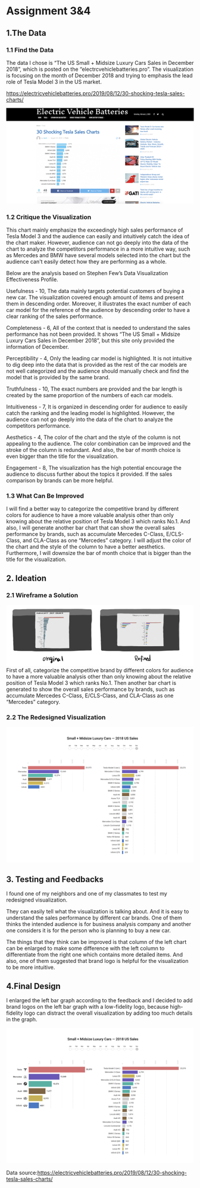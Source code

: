 
# Assignment 3&4

## 1.The Data

### 1.1 Find the Data

The data I chose is “The US Small + Midsize Luxury Cars Sales in December 2018”, which is posted on the “electrcvehiclebatteries.pro”. The visualization is focusing on the month of December 2018 and trying to emphasis the lead role of Tesla Model 3 in the US market.

https://electricvehiclebatteries.pro/2019/08/12/30-shocking-tesla-sales-charts/

![image](https://github.com/hongxun1001/portfolio/blob/master/original%201.png)

### 1.2 Critique the Visualization

This chart mainly emphasize the exceedingly high sales performance of Tesla Model 3 and the audience can easily and intuitively catch the idea of the chart maker. However, audience can not go deeply into the data of the chart to analyze the competitors performance in a more intuitive way, such as Mercedes and BMW have several models selected into the chart but the audience can't easily detect how they are performing as a whole. 

Below are the analysis based on Stephen Few’s Data Visualization Effectiveness Profile.

Usefulness - 10, The data mainly targets potential customers of buying a new car. The visualization covered enough amount of items and present them in descending order. Moreover, it illustrates the exact number of each car model for the reference of the audience by descending order to have a clear ranking of the sales performance.

Completeness - 6, All of the context that is needed to understand the sales performance has not been provided. It shows “The US Small + Midsize Luxury Cars Sales in December 2018”, but this site only provided the information of December. 

Perceptibility - 4, Only the leading car model is highlighted. It is not intuitive to dig deep into the data that is provided as the rest of the car models are not well categorized and the audience should manually check and find the model that is provided by the same brand.

Truthfulness - 10, The exact numbers are provided and the bar length is created by the same proportion of the numbers of each car models.

Intuitiveness - 7, It is organized in descending order for audience to easily catch the ranking and the leading model is highlighted. However, the audience can not go deeply into the data of the chart to analyze the competitors performance.

Aesthetics - 4,  The color of the chart and the style of the column is not appealing to the audience. The color combination can be improved and the stroke of the column is redundant. And also, the bar of month choice is even bigger than the title for the visualization.


Engagement - 8, The visualization has the high potential encourage the audience to discuss further about the topics it provided. If the sales comparison by brands can be more helpful.


### 1.3 What Can Be Improved

I will find a better way to categorize the competitive brand by different colors for audience to have a more valuable analysis other than only knowing about the relative position of Tesla Model 3 which ranks No.1.  And also, I will generate another bar chart that can show the overall sales performance by brands, such as accumulate Mercedes C-Class, E/CLS-Class, and CLA-Class as one “Mercedes” category. I will adjust the color of the chart and the style of the column to have a better aesthetics. Furthermore, I will downsize the bar of month choice that is bigger than the title for the visualization.

## 2. Ideation

### 2.1 Wireframe a Solution

![image](https://github.com/hongxun1001/portfolio/blob/master/wireframe.jpg)
First of all, categorize the competitive brand by different colors for audience to have a more valuable analysis other than only knowing about the relative position of Tesla Model 3 which ranks No.1. Then another bar chart is generated to show the overall sales performance by brands, such as accumulate Mercedes C-Class, E/CLS-Class, and CLA-Class as one “Mercedes” category.

### 2.2 The Redesigned Visualization

![image](https://github.com/hongxun1001/portfolio/blob/master/refined%201.jpg)

## 3. Testing and Feedbacks

I found one of my neighbors and one of my classmates to test my redesigned visualization. 

They can easily tell what the visualization is talking about. And it is easy to understand the sales performance by different car brands. One of them thinks the intended audience is for business analysis company and another one considers it is for the person who is planning to buy a new car.

The things that they think can be improved is that column of the left chart can be enlarged to make some difference with the left column to differentiate from the right one which contains more detailed items. And also, one of them suggested that brand logo is helpful for the visualization to be more intuitive.

## 4.Final Design

I enlarged the left bar graph according to the feedback and I decided to add brand logos on the left bar graph with a low-fidelity logo, because high-fidelity logo can distract the overall visualization by adding too much details in the graph.

![image](https://github.com/hongxun1001/portfolio/blob/master/refined%202.jpg)

Data source:https://electricvehiclebatteries.pro/2019/08/12/30-shocking-tesla-sales-charts/


